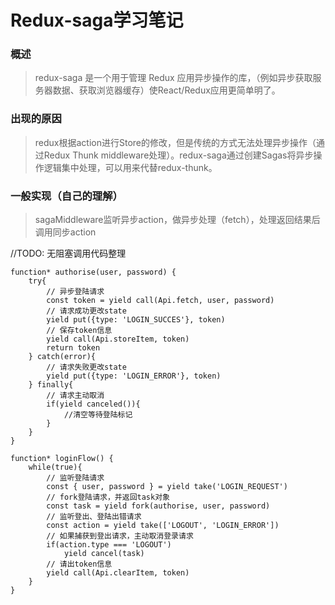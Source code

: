 # Redux-saga学习笔记

### 概述
> redux-saga 是一个用于管理 Redux 应用异步操作的库，（例如异步获取服务器数据、获取浏览器缓存）使React/Redux应用更简单明了。

### 出现的原因
> redux根据action进行Store的修改，但是传统的方式无法处理异步操作（通过Redux Thunk middleware处理）。redux-saga通过创建Sagas将异步操作逻辑集中处理，可以用来代替redux-thunk。

### 一般实现（自己的理解）
> sagaMiddleware监听异步action，做异步处理（fetch），处理返回结果后调用同步action

//TODO: 无阻塞调用代码整理
```
function* authorise(user, password) {
    try{
        // 异步登陆请求
        const token = yield call(Api.fetch, user, password)
        // 请求成功更改state
        yield put({type: 'LOGIN_SUCCES'}, token)
        // 保存token信息
        yield call(Api.storeItem, token)
        return token
    } catch(error){
        // 请求失败更改state
        yield put({type: 'LOGIN_ERROR'}, token)
    } finally{
        // 请求主动取消
        if(yield canceled()){
            //清空等待登陆标记
        }
    }
}

function* loginFlow() {
    while(true){
        // 监听登陆请求
        const { user, password } = yield take('LOGIN_REQUEST')
        // fork登陆请求，并返回task对象
        const task = yield fork(authorise, user, password)
        // 监听登出、登陆出错请求
        const action = yield take(['LOGOUT', 'LOGIN_ERROR'])
        // 如果捕获到登出请求，主动取消登录请求
        if(action.type === 'LOGOUT')
            yield cancel(task)
        // 请出token信息
        yield call(Api.clearItem, token)
    }
}

```

